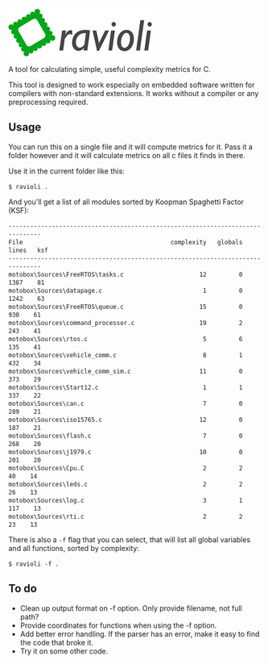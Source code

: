 ![Ravioli](ravioli.png "Ravioli")

A tool for calculating simple, useful complexity metrics for C.

This tool is designed to work especially on embedded software written for compilers with non-standard extensions.
It works without a compiler or any preprocessing required.

## Usage

You can run this on a single file and it will compute metrics for it. Pass it a folder however and it will calculate metrics on all c files it finds in there.

Use it in the current folder like this:

```
$ ravioli .
```

And you'll get a list of all modules sorted by Koopman Spaghetti Factor (KSF):

```
-------------------------------------------------------------------------------
File                                         complexity   globals   lines   ksf
-------------------------------------------------------------------------------
motobox\Sources\FreeRTOS\tasks.c                     12         0    1387    81
motobox\Sources\datapage.c                            1         0    1242    63
motobox\Sources\FreeRTOS\queue.c                     15         0     930    61
motobox\Sources\command_processor.c                  19         2     243    41
motobox\Sources\rtos.c                                5         6     135    41
motobox\Sources\vehicle_comm.c                        8         1     432    34
motobox\Sources\vehicle_comm_sim.c                   11         0     373    29
motobox\Sources\Start12.c                             1         1     337    22
motobox\Sources\can.c                                 7         0     289    21
motobox\Sources\iso15765.c                           12         0     187    21
motobox\Sources\flash.c                               7         0     268    20
motobox\Sources\j1979.c                              10         0     201    20
motobox\Sources\Cpu.C                                 2         2      40    14
motobox\Sources\leds.c                                2         2      26    13
motobox\Sources\log.c                                 3         1     117    13
motobox\Sources\rti.c                                 2         2      23    13
```

There is also a `-f` flag that you can select, that will list all global variables and all functions, sorted by complexity:

```
$ ravioli -f .
```

## To do

- Clean up output format on -f option. Only provide filename, not full path?
- Provide coordinates for functions when using the -f option.
- Add better error handling. If the parser has an error, make it easy to find the code that broke it.
- Try it on some other code.